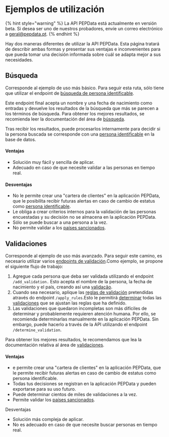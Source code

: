 # Ejemplos de utilización

{% hint style="warning" %}
La API PEPData está actualmente en versión beta. Si desea ser uno de nuestros probadores, envíe un correo electrónico a [geral@pepdata.pt](mailto:geral@pepdata.pt).
{% endhint %}

Hay dos maneras diferentes de utilizar la API PEPData. Esta página tratará de describir ambas formas y presentar sus ventajas e inconvenientes para que pueda tomar una decisión informada sobre cuál se adapta mejor a sus necesidades.

## Búsqueda

Corresponde al ejemplo de uso más básico. Para seguir esta ruta, sólo tiene que utilizar el endpoint de [búsqueda de persona identificable](pesquisa.md#pesquisa-de-pessoa-identificavel). 

Este endpoint final acepta un nombre y una fecha de nacimiento como entradas y devuelve los resultados de la búsqueda que más se parecen a los términos de búsqueda. Para obtener los mejores resultados, se recomienda leer la documentación del área de [búsqueda](../a-aplicacao/pesquisa.md).

Tras recibir los resultados, puede procesarlos internamente para decidir si la persona buscada se corresponde con una [persona identificable](../glossario/glossario-aplicacao.md#pessoa-identificavel) en la base de datos.

#### Ventajas

* Solución muy fácil y sencilla de aplicar.
* Adecuado en caso de que necesite validar a las personas en tiempo real.

#### Desventajas

* No le permite crear una "cartera de clientes" en la aplicación PEPData, que le posibilita recibir futuras alertas en caso de cambio de estatus como [persona identificable](../glossario/glossario-aplicacao.md#pessoa-identificavel).  
* Le obliga a crear criterios internos para la validación de las personas encuestadas y su decisión no se almacena en la aplicación PEPData.
* Sólo se puede buscar a una persona a la vez.
* No permite validar a los [países sancionados](../glossario/glossario-aplicacao.md#pais-sancionado).

## Validaciones

Corresponde al ejemplo de uso más avanzado. Para seguir este camino, es necesario utilizar varios [endpoints de validación](validacoes.md).Como ejemplo, se propone el siguiente flujo de trabajo:

1. Agregue cada persona que deba ser validada utilizando el endpoint `/add_validation.` Esto acepta el nombre de la persona, la fecha de nacimiento y el país, creando así una [validação](../glossario/glossario-aplicacao.md#validacao). 
2. Cuando sea necesario, aplique las [reglas de validación](../a-aplicacao/validacoes/aplicacao-de-regras.md#regras-de-validacao) pretendidas através do endpoint `/apply_rules`.Esto le permitirá [determinar](../a-aplicacao/validacoes/#adicao-e-determinacao-de-validacoes) todas las [validaciones](../glossario/glossario-aplicacao.md#validacao) que se ajustan las reglas que ha definido.
3. Las validaciones que quedaron incompletas son más difíciles de determinar y probablemente requieren atención humana. Por ello, se recomienda determinarlas manualmente en la aplicación PEPData. Sin embargo, puede hacerlo a través de la API utilizando el endpoint `/determine_validation`.

Para obtener los mejores resultados, le recomendamos que lea la documentación relativa al área de [validaciones](../a-aplicacao/validacoes/).

#### Ventajas

* e permite crear una "cartera de clientes" en la aplicación PEPData, que le permite recibir futuras alertas en caso de cambio de estatus como persona identificable.
* Todas tus decisiones se registran en la aplicación PEPData y pueden exportarse para su uso futuro.
* Puede determinar cientos de miles de validaciones a la vez.
* Permite validar los [países sancionados](../glossario/glossario-aplicacao.md#pais-sancionado).

Desventajas

* Solución más compleja de aplicar.
* No es adecuado en caso de que necesite buscar personas en tiempo real.

